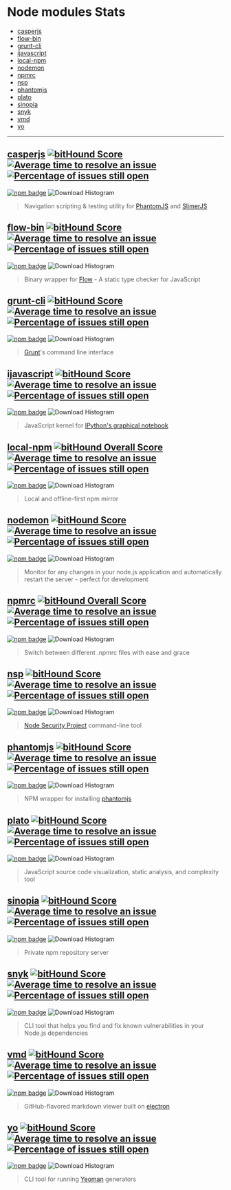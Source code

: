 Node modules Stats
==================
- [casperjs](#casperjs---)
- [flow-bin](#flow-bin---)
- [grunt-cli](#grunt-cli---)
- [ijavascript](#ijavascript---)
- [local-npm](#local-npm---)
- [nodemon](#nodemon---)
- [npmrc](#npmrc---)
- [nsp](#nsp---)
- [phantomjs](#phantomjs---)
- [plato](#plato---)
- [sinopia](#sinopia---)
- [snyk](#snyk---)
- [vmd](#vmd---)
- [yo](#yo---)

---

[casperjs](https://github.com/n1k0/casperjs) [![bitHound Score](https://www.bithound.io/github/n1k0/casperjs/badges/score.svg)](https://www.bithound.io/github/n1k0/casperjs) [![Average time to resolve an issue](http://isitmaintained.com/badge/resolution/n1k0/casperjs.svg)](http://isitmaintained.com/project/n1k0/casperjs "Average time to resolve an issue") [![Percentage of issues still open](http://isitmaintained.com/badge/open/n1k0/casperjs.svg)](http://isitmaintained.com/project/n1k0/casperjs "Percentage of issues still open")
--------
[![npm badge](https://nodei.co/npm/casperjs.png?downloads=true&downloadRank=true&stars=true)](https://www.npmjs.com/package/casperjs)
![Download Histogram](https://nodei.co/npm-dl/casperjs.png?&height=3&months=6)
> Navigation scripting & testing utility for [PhantomJS](http://phantomjs.org/) and [SlimerJS](https://slimerjs.org/)

[flow-bin](https://github.com/flowtype/flow-bin) [![bitHound Score](https://www.bithound.io/github/flowtype/flow-bin/badges/score.svg)](https://www.bithound.io/github/flowtype/flow-bin) [![Average time to resolve an issue](http://isitmaintained.com/badge/resolution/flowtype/flow-bin.svg)](http://isitmaintained.com/project/flowtype/flow-bin "Average time to resolve an issue") [![Percentage of issues still open](http://isitmaintained.com/badge/open/flowtype/flow-bin.svg)](http://isitmaintained.com/project/flowtype/flow-bin "Percentage of issues still open")
--------
[![npm badge](https://nodei.co/npm/flow-bin.png?downloads=true&downloadRank=true&stars=true)](https://www.npmjs.com/package/flow-bin)
![Download Histogram](https://nodei.co/npm-dl/flow-bin.png?&height=3&months=6)
> Binary wrapper for [Flow](http://flowtype.org/) - A static type checker for JavaScript

[grunt-cli](https://github.com/gruntjs/grunt-cli) [![bitHound Score](https://www.bithound.io/github/gruntjs/grunt-cli/badges/score.svg)](https://www.bithound.io/github/gruntjs/grunt-cli) [![Average time to resolve an issue](http://isitmaintained.com/badge/resolution/gruntjs/grunt-cli.svg)](http://isitmaintained.com/project/gruntjs/grunt-cli "Average time to resolve an issue") [![Percentage of issues still open](http://isitmaintained.com/badge/open/gruntjs/grunt-cli.svg)](http://isitmaintained.com/project/gruntjs/grunt-cli "Percentage of issues still open")
---------
[![npm badge](https://nodei.co/npm/grunt-cli.png?downloads=true&downloadRank=true&stars=true)](https://www.npmjs.com/package/grunt-cli)
![Download Histogram](https://nodei.co/npm-dl/grunt-cli.png?&height=3&months=6)
> [Grunt](http://gruntjs.com/)'s command line interface

[ijavascript](https://github.com/n-riesco/ijavascript) [![bitHound Score](https://www.bithound.io/github/n-riesco/ijavascript/badges/score.svg)](https://www.bithound.io/github/n-riesco/ijavascript) [![Average time to resolve an issue](http://isitmaintained.com/badge/resolution/n-riesco/ijavascript.svg)](http://isitmaintained.com/project/n-riesco/ijavascript "Average time to resolve an issue") [![Percentage of issues still open](http://isitmaintained.com/badge/open/n-riesco/ijavascript.svg)](http://isitmaintained.com/project/n-riesco/ijavascript "Percentage of issues still open")
-----------
[![npm badge](https://nodei.co/npm/ijavascript.png?downloads=true&downloadRank=true&stars=true)](https://www.npmjs.com/package/ijavascript)
![Download Histogram](https://nodei.co/npm-dl/ijavascript.png?&height=3&months=6)
> JavaScript kernel for [IPython's graphical notebook](https://ipython.org/notebook.html)

[local-npm](https://github.com/nolanlawson/local-npm) [![bitHound Overall Score](https://www.bithound.io/github/nolanlawson/local-npm/badges/score.svg)](https://www.bithound.io/github/nolanlawson/local-npm) [![Average time to resolve an issue](http://isitmaintained.com/badge/resolution/nolanlawson/local-npm.svg)](http://isitmaintained.com/project/nolanlawson/local-npm "Average time to resolve an issue") [![Percentage of issues still open](http://isitmaintained.com/badge/open/nolanlawson/local-npm.svg)](http://isitmaintained.com/project/nolanlawson/local-npm "Percentage of issues still open")
-----------
[![npm badge](https://nodei.co/npm/local-npm.png?downloads=true&downloadRank=true&stars=true)](https://www.npmjs.com/package/local-npm)
![Download Histogram](https://nodei.co/npm-dl/local-npm.png?&height=3&months=6)
> Local and offline-first npm mirror

[nodemon](https://github.com/remy/nodemon) [![bitHound Score](https://www.bithound.io/github/remy/nodemon/badges/score.svg)](https://www.bithound.io/github/remy/nodemon) [![Average time to resolve an issue](http://isitmaintained.com/badge/resolution/remy/nodemon.svg)](http://isitmaintained.com/project/remy/nodemon "Average time to resolve an issue") [![Percentage of issues still open](http://isitmaintained.com/badge/open/remy/nodemon.svg)](http://isitmaintained.com/project/remy/nodemon "Percentage of issues still open")
-------
[![npm badge](https://nodei.co/npm/nodemon.png?downloads=true&downloadRank=true&stars=true)](https://www.npmjs.com/package/nodemon)
![Download Histogram](https://nodei.co/npm-dl/nodemon.png?&height=3&months=6)
> Monitor for any changes in your node.js application and automatically restart the server - perfect for development

[npmrc](https://github.com/deoxxa/npmrc) [![bitHound Overall Score](https://www.bithound.io/github/deoxxa/npmrc/badges/score.svg)](https://www.bithound.io/github/deoxxa/npmrc) [![Average time to resolve an issue](http://isitmaintained.com/badge/resolution/deoxxa/npmrc.svg)](http://isitmaintained.com/project/deoxxa/npmrc "Average time to resolve an issue") [![Percentage of issues still open](http://isitmaintained.com/badge/open/deoxxa/npmrc.svg)](http://isitmaintained.com/project/deoxxa/npmrc "Percentage of issues still open")
-------
[![npm badge](https://nodei.co/npm/npmrc.png?downloads=true&downloadRank=true&stars=true)](https://www.npmjs.com/package/npmrc)
![Download Histogram](https://nodei.co/npm-dl/npmrc.png?&height=3&months=6)
> Switch between different .npmrc files with ease and grace

[nsp](https://github.com/nodesecurity/nsp) [![bitHound Score](https://www.bithound.io/github/nodesecurity/nsp/badges/score.svg)](https://www.bithound.io/github/nodesecurity/nsp) [![Average time to resolve an issue](http://isitmaintained.com/badge/resolution/nodesecurity/nsp.svg)](http://isitmaintained.com/project/nodesecurity/nsp "Average time to resolve an issue") [![Percentage of issues still open](http://isitmaintained.com/badge/open/nodesecurity/nsp.svg)](http://isitmaintained.com/project/nodesecurity/nsp "Percentage of issues still open")
---
[![npm badge](https://nodei.co/npm/nsp.png?downloads=true&downloadRank=true&stars=true)](https://www.npmjs.com/package/nsp)
![Download Histogram](https://nodei.co/npm-dl/nsp.png?&height=3&months=6)
> [Node Security Project](https://nodesecurity.io/) command-line tool

[phantomjs](https://github.com/Medium/phantomjs) [![bitHound Score](https://www.bithound.io/github/Medium/phantomjs/badges/score.svg)](https://www.bithound.io/github/Medium/phantomjs) [![Average time to resolve an issue](http://isitmaintained.com/badge/resolution/Medium/phantomjs.svg)](http://isitmaintained.com/project/Medium/phantomjs "Average time to resolve an issue") [![Percentage of issues still open](http://isitmaintained.com/badge/open/Medium/phantomjs.svg)](http://isitmaintained.com/project/Medium/phantomjs "Percentage of issues still open")
---------
[![npm badge](https://nodei.co/npm/phantomjs.png?downloads=true&downloadRank=true&stars=true)](https://www.npmjs.com/package/phantomjs)
![Download Histogram](https://nodei.co/npm-dl/phantomjs.png?&height=3&months=6)
> NPM wrapper for installing [phantomjs](http://phantomjs.org/)

[plato](https://github.com/es-analysis/plato) [![bitHound Score](https://www.bithound.io/github/es-analysis/plato/badges/score.svg)](https://www.bithound.io/github/es-analysis/plato) [![Average time to resolve an issue](http://isitmaintained.com/badge/resolution/es-analysis/plato.svg)](http://isitmaintained.com/project/es-analysis/plato "Average time to resolve an issue") [![Percentage of issues still open](http://isitmaintained.com/badge/open/es-analysis/plato.svg)](http://isitmaintained.com/project/es-analysis/plato "Percentage of issues still open")
-----
[![npm badge](https://nodei.co/npm/plato.png?downloads=true&downloadRank=true&stars=true)](https://www.npmjs.com/package/plato)
![Download Histogram](https://nodei.co/npm-dl/plato.png?&height=3&months=6)
> JavaScript source code visualization, static analysis, and complexity tool

[sinopia](https://github.com/rlidwka/sinopia) [![bitHound Score](https://www.bithound.io/github/rlidwka/sinopia/badges/score.svg)](https://www.bithound.io/github/rlidwka/sinopia) [![Average time to resolve an issue](http://isitmaintained.com/badge/resolution/rlidwka/sinopia.svg)](http://isitmaintained.com/project/rlidwka/sinopia "Average time to resolve an issue") [![Percentage of issues still open](http://isitmaintained.com/badge/open/rlidwka/sinopia.svg)](http://isitmaintained.com/project/rlidwka/sinopia "Percentage of issues still open")
-------
[![npm badge](https://nodei.co/npm/sinopia.png?downloads=true&downloadRank=true&stars=true)](https://www.npmjs.com/package/sinopia)
![Download Histogram](https://nodei.co/npm-dl/sinopia.png?&height=3&months=6)
> Private npm repository server

[snyk](https://github.com/Snyk/snyk) [![bitHound Score](https://www.bithound.io/github/Snyk/snyk/badges/score.svg)](https://www.bithound.io/github/Snyk/snyk) [![Average time to resolve an issue](http://isitmaintained.com/badge/resolution/Snyk/snyk.svg)](http://isitmaintained.com/project/Snyk/snyk "Average time to resolve an issue") [![Percentage of issues still open](http://isitmaintained.com/badge/open/Snyk/snyk.svg)](http://isitmaintained.com/project/Snyk/snyk "Percentage of issues still open")
----
[![npm badge](https://nodei.co/npm/snyk.png?downloads=true&downloadRank=true&stars=true)](https://www.npmjs.com/package/snyk)
![Download Histogram](https://nodei.co/npm-dl/snyk.png?&height=3&months=6)
> CLI tool that helps you find and fix known vulnerabilities in your Node.js dependencies

[vmd](https://github.com/yoshuawuyts/vmd) [![bitHound Score](https://www.bithound.io/github/yoshuawuyts/vmd/badges/score.svg)](https://www.bithound.io/github/yoshuawuyts/vmd) [![Average time to resolve an issue](http://isitmaintained.com/badge/resolution/yoshuawuyts/vmd.svg)](http://isitmaintained.com/project/yoshuawuyts/vmd "Average time to resolve an issue") [![Percentage of issues still open](http://isitmaintained.com/badge/open/yoshuawuyts/vmd.svg)](http://isitmaintained.com/project/yoshuawuyts/vmd "Percentage of issues still open")
---
[![npm badge](https://nodei.co/npm/vmd.png?downloads=true&downloadRank=true&stars=true)](https://www.npmjs.com/package/vmd)
![Download Histogram](https://nodei.co/npm-dl/vmd.png?&height=3&months=6)
> GitHub-flavored markdown viewer built on [electron](http://electron.atom.io/)

[yo](https://github.com/yeoman/yo) [![bitHound Score](https://www.bithound.io/github/yeoman/yo/badges/score.svg)](https://www.bithound.io/github/yeoman/yo) [![Average time to resolve an issue](http://isitmaintained.com/badge/resolution/yeoman/yo.svg)](http://isitmaintained.com/project/yeoman/yo "Average time to resolve an issue") [![Percentage of issues still open](http://isitmaintained.com/badge/open/yeoman/yo.svg)](http://isitmaintained.com/project/yeoman/yo "Percentage of issues still open")
--
[![npm badge](https://nodei.co/npm/yo.png?downloads=true&downloadRank=true&stars=true)](https://www.npmjs.com/package/yo)
![Download Histogram](https://nodei.co/npm-dl/yo.png?&height=3&months=6)
> CLI tool for running [Yeoman](http://yeoman.io/) generators
